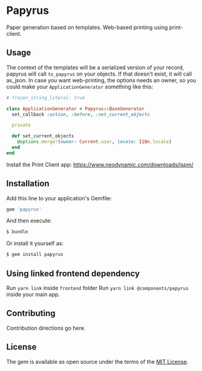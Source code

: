 # Papyrus

Paper generation based on templates. Web-based printing using print-client.

## Usage

The context of the templates will be a serialized version of your record, papyrus will call `to_papyrus` on your objects. If that doesn't exist, it will call as_json.
In case you want web-printing, the options needs an owner, so you could make your `ApplicationGenerator` something like this:

```ruby
# frozen_string_literal: true

class ApplicationGenerator < Papyrus::BaseGenerator
  set_callback :action, :before, :set_current_objects

  private

  def set_current_objects
    @options.merge!(owner: Current.user, locale: I18n.locale)
  end
end
```

Install the Print Client app: https://www.neodynamic.com/downloads/jspm/

## Installation

Add this line to your application's Gemfile:

```ruby
gem 'papyrus'
```

And then execute:

```bash
$ bundle
```

Or install it yourself as:

```bash
$ gem install papyrus
```

## Using linked frontend dependency

Run `yarn link` inside `frontend` folder
Run `yarn link @components/papyrus` inside your main app.

## Contributing

Contribution directions go here.

## License

The gem is available as open source under the terms of the [MIT License](https://opensource.org/licenses/MIT).
